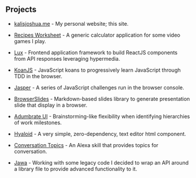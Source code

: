 ## Projects

  - [kalisjoshua.me](https://github.com/kalisjoshua/kalisjoshua.me) -
    My personal website; this site.

  - [Recipes Worksheet](https://github.com/kalisjoshua/factorio-recipes-worksheet) -
    A generic calculator application for some video games I play.

  - [Lux](https://github.com/kalisjoshua/lux-core) -
    Frontend application framework to build ReactJS components from API responses leveraging hypermedia.

  - [KoanJS](https://github.com/kalisjoshua/koans-js) -
    JavaScript koans to progressively learn JavaScript through TDD in the browser.

  - [Jasper](https://github.com/kalisjoshua/Jasper) -
    A series of JavaScript challenges run in the browser console.

  - [BrowserSlides](https://github.com/kalisjoshua/BrowserSlides) -
    Markdown-based slides library to generate presentation slide that display in a browser.

  - [Adumbrate UI](https://github.com/kalisjoshua/adumbrate-ui) -
    Brainstorming-like flexibility when identifying hierarchies of work milestones.

  - [Hyaloid](https://github.com/kalisjoshua/hyaloid) -
    A very simple, zero-dependency, text editor html component.

  - [Conversation Topics](https://github.com/kalisjoshua/AlexaSkill-ConversationTopics) -
    An Alexa skill that provides topics for conversation.

  - [Jawa](https://github.com/kalisjoshua/jawa) -
    Working with some legacy code I decided to wrap an API around a library file to provide advanced functionality to it.

